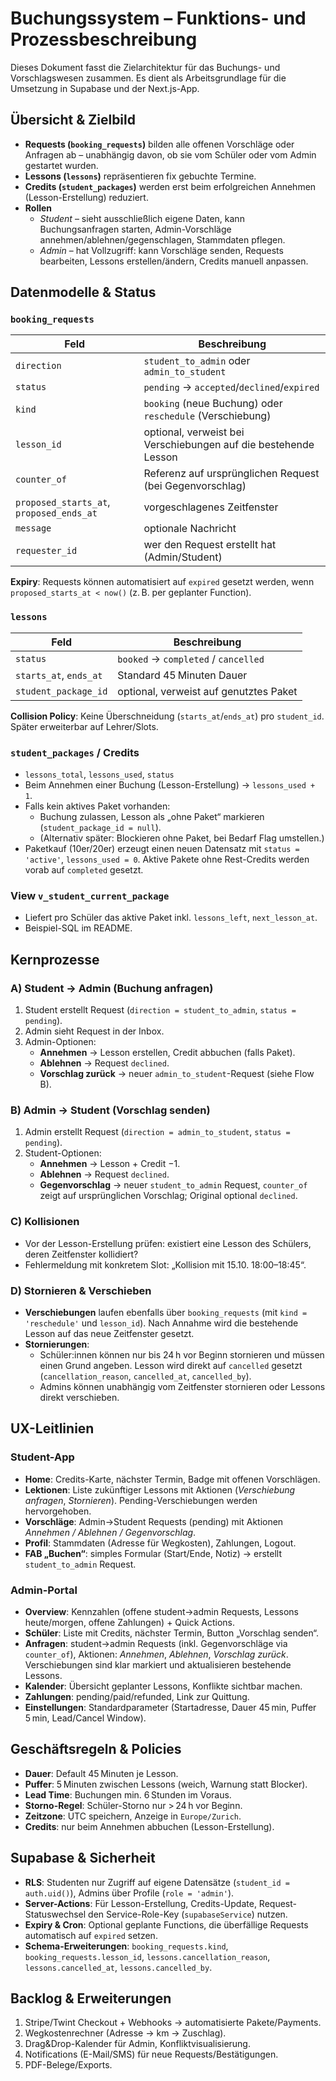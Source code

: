 # Buchungssystem – Funktions- und Prozessbeschreibung

Dieses Dokument fasst die Zielarchitektur für das Buchungs- und Vorschlagswesen zusammen. Es dient als Arbeitsgrundlage für die Umsetzung in Supabase und der Next.js-App.

## Übersicht & Zielbild

- **Requests (`booking_requests`)** bilden alle offenen Vorschläge oder Anfragen ab – unabhängig davon, ob sie vom Schüler oder vom Admin gestartet wurden.
- **Lessons (`lessons`)** repräsentieren fix gebuchte Termine.
- **Credits (`student_packages`)** werden erst beim erfolgreichen Annehmen (Lesson-Erstellung) reduziert.
- **Rollen**
  - *Student* – sieht ausschließlich eigene Daten, kann Buchungsanfragen starten, Admin-Vorschläge annehmen/ablehnen/gegenschlagen, Stammdaten pflegen.
  - *Admin* – hat Vollzugriff: kann Vorschläge senden, Requests bearbeiten, Lessons erstellen/ändern, Credits manuell anpassen.

## Datenmodelle & Status

### `booking_requests`

| Feld | Beschreibung |
| ---- | ------------ |
| `direction` | `student_to_admin` oder `admin_to_student` |
| `status` | `pending` → `accepted`/`declined`/`expired` |
| `kind` | `booking` (neue Buchung) oder `reschedule` (Verschiebung) |
| `lesson_id` | optional, verweist bei Verschiebungen auf die bestehende Lesson |
| `counter_of` | Referenz auf ursprünglichen Request (bei Gegenvorschlag) |
| `proposed_starts_at`, `proposed_ends_at` | vorgeschlagenes Zeitfenster |
| `message` | optionale Nachricht |
| `requester_id` | wer den Request erstellt hat (Admin/Student) |

**Expiry**: Requests können automatisiert auf `expired` gesetzt werden, wenn `proposed_starts_at < now()` (z. B. per geplanter Function).

### `lessons`

| Feld | Beschreibung |
| ---- | ------------ |
| `status` | `booked` → `completed` / `cancelled` |
| `starts_at`, `ends_at` | Standard 45 Minuten Dauer |
| `student_package_id` | optional, verweist auf genutztes Paket |

**Collision Policy**: Keine Überschneidung (`starts_at`/`ends_at`) pro `student_id`. Später erweiterbar auf Lehrer/Slots.

### `student_packages` / Credits

- `lessons_total`, `lessons_used`, `status`
- Beim Annehmen einer Buchung (Lesson-Erstellung) → `lessons_used + 1`.
- Falls kein aktives Paket vorhanden:
  - Buchung zulassen, Lesson als „ohne Paket“ markieren (`student_package_id = null`).
  - (Alternativ später: Blockieren ohne Paket, bei Bedarf Flag umstellen.)
- Paketkauf (10er/20er) erzeugt einen neuen Datensatz mit `status = 'active'`, `lessons_used = 0`. Aktive Pakete ohne Rest-Credits werden vorab auf `completed` gesetzt.

### View `v_student_current_package`

- Liefert pro Schüler das aktive Paket inkl. `lessons_left`, `next_lesson_at`.
- Beispiel-SQL im README.

## Kernprozesse

### A) Student → Admin (Buchung anfragen)

1. Student erstellt Request (`direction = student_to_admin`, `status = pending`).
2. Admin sieht Request in der Inbox.
3. Admin-Optionen:
   - **Annehmen** → Lesson erstellen, Credit abbuchen (falls Paket).
   - **Ablehnen** → Request `declined`.
   - **Vorschlag zurück** → neuer `admin_to_student`-Request (siehe Flow B).

### B) Admin → Student (Vorschlag senden)

1. Admin erstellt Request (`direction = admin_to_student`, `status = pending`).
2. Student-Optionen:
   - **Annehmen** → Lesson + Credit −1.
   - **Ablehnen** → Request `declined`.
   - **Gegenvorschlag** → neuer `student_to_admin` Request, `counter_of` zeigt auf ursprünglichen Vorschlag; Original optional `declined`.

### C) Kollisionen

- Vor der Lesson-Erstellung prüfen: existiert eine Lesson des Schülers, deren Zeitfenster kollidiert?
- Fehlermeldung mit konkretem Slot: „Kollision mit 15.10. 18:00–18:45“.

### D) Stornieren & Verschieben

- **Verschiebungen** laufen ebenfalls über `booking_requests` (mit `kind = 'reschedule'` und `lesson_id`). Nach Annahme wird die bestehende Lesson auf das neue Zeitfenster gesetzt.
- **Stornierungen**:
  - Schüler:innen können nur bis 24 h vor Beginn stornieren und müssen einen Grund angeben. Lesson wird direkt auf `cancelled` gesetzt (`cancellation_reason`, `cancelled_at`, `cancelled_by`).
  - Admins können unabhängig vom Zeitfenster stornieren oder Lessons direkt verschieben.

## UX-Leitlinien

### Student-App

- **Home**: Credits-Karte, nächster Termin, Badge mit offenen Vorschlägen.
- **Lektionen**: Liste zukünftiger Lessons mit Aktionen (*Verschiebung anfragen*, *Stornieren*). Pending-Verschiebungen werden hervorgehoben.
- **Vorschläge**: Admin→Student Requests (pending) mit Aktionen *Annehmen / Ablehnen / Gegenvorschlag*.
- **Profil**: Stammdaten (Adresse für Wegkosten), Zahlungen, Logout.
- **FAB „Buchen“**: simples Formular (Start/Ende, Notiz) → erstellt `student_to_admin` Request.

### Admin-Portal

- **Overview**: Kennzahlen (offene student→admin Requests, Lessons heute/morgen, offene Zahlungen) + Quick Actions.
- **Schüler**: Liste mit Credits, nächster Termin, Button „Vorschlag senden“.
- **Anfragen**: student→admin Requests (inkl. Gegenvorschläge via `counter_of`), Aktionen: *Annehmen*, *Ablehnen*, *Vorschlag zurück*. Verschiebungen sind klar markiert und aktualisieren bestehende Lessons.
- **Kalender**: Übersicht geplanter Lessons, Konflikte sichtbar machen.
- **Zahlungen**: pending/paid/refunded, Link zur Quittung.
- **Einstellungen**: Standardparameter (Startadresse, Dauer 45 min, Puffer 5 min, Lead/Cancel Window).

## Geschäftsregeln & Policies

- **Dauer**: Default 45 Minuten je Lesson.
- **Puffer**: 5 Minuten zwischen Lessons (weich, Warnung statt Blocker).
- **Lead Time**: Buchungen min. 6 Stunden im Voraus.
- **Storno-Regel**: Schüler-Storno nur > 24 h vor Beginn.
- **Zeitzone**: UTC speichern, Anzeige in `Europe/Zurich`.
- **Credits**: nur beim Annehmen abbuchen (Lesson-Erstellung).

## Supabase & Sicherheit

- **RLS**: Studenten nur Zugriff auf eigene Datensätze (`student_id = auth.uid()`), Admins über Profile (`role = 'admin'`).
- **Server-Actions**: Für Lesson-Erstellung, Credits-Update, Request-Statuswechsel den Service-Role-Key (`supabaseService`) nutzen.
- **Expiry & Cron**: Optional geplante Functions, die überfällige Requests automatisch auf `expired` setzen.
- **Schema-Erweiterungen**: `booking_requests.kind`, `booking_requests.lesson_id`, `lessons.cancellation_reason`, `lessons.cancelled_at`, `lessons.cancelled_by`.

## Backlog & Erweiterungen

1. Stripe/Twint Checkout + Webhooks → automatisierte Pakete/Payments.
2. Wegkostenrechner (Adresse → km → Zuschlag).
3. Drag&Drop-Kalender für Admin, Konfliktvisualisierung.
4. Notifications (E-Mail/SMS) für neue Requests/Bestätigungen.
5. PDF-Belege/Exports.
